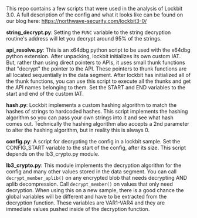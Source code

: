 This repo contains a few scripts that were used in the analysis of Lockbit 3.0.
A full description of the config and what it looks like can be found on our blog here: https://northwave-security.com/lockbit3-0/

**string_decrypt.py**: Setting the `FUNC` variable to the string decryption routine's address will let you decrypt around 95% of the strings.

**api_resolve.py**: This is an x64dbg python script to be used with the x64dbg python extension. After unpacking, lockbit initializes its own custom IAT. But, rather than using direct pointers to APIs, it uses small thunk functions that "decrypt" the pointer to the API. These pointers to thunk functions are all located sequentially in the data segment. After lockbit has initialized all of the thunk functions, you can use this script to execute all the thunks and get the API names belonging to them. Set the START and END variables to the start and end of the custom IAT.

**hash.py**: Lockbit implements a custom hashing algorithm to match the hashes of strings to hardcoded hashes. This script implements the hashing algorithm so you can pass your own strings into it and see what hash comes out. Technically the hashing algorithm also accepts a 2nd parameter to alter the hashing algorithm, but in reality this is always 0.

**config.py**: A script for decrypting the config in a lockbit sample. Set the CONFIG_START variable to the start of the config, after its size. This script depends on the lb3_crypto.py module.

**lb3_crypto.py**: This module implements the decryption algorithm for the config and many other values stored in the data segment. You can call `decrypt_member_aplib()` on any encrypted blob that needs decrypting AND aplib decompression. Call `decrypt_member()` on values that only need decryption. When using this on a new sample, there is a good chance the global variables will be different and have to be extracted from the decryption function. These variables are VAR1-VAR4 and they are immediate values pushed inside of the decryption function.